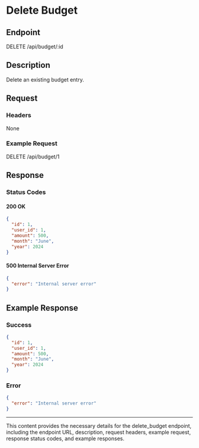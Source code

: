 
# Delete Budget

## Endpoint
DELETE /api/budget/:id

## Description
Delete an existing budget entry.

## Request
### Headers
None

### Example Request

DELETE /api/budget/1


## Response
### Status Codes
#### 200 OK
```json
{
  "id": 1,
  "user_id": 1,
  "amount": 500,
  "month": "June",
  "year": 2024
}
```

#### 500 Internal Server Error
```json
{
  "error": "Internal server error"
}
```

## Example Response
### Success
```json
{
  "id": 1,
  "user_id": 1,
  "amount": 500,
  "month": "June",
  "year": 2024
}
```

### Error
```json
{
  "error": "Internal server error"
}
```
---

This content provides the necessary details for the delete_budget endpoint, including the endpoint URL, description, request headers, example request, response status codes, and example responses.